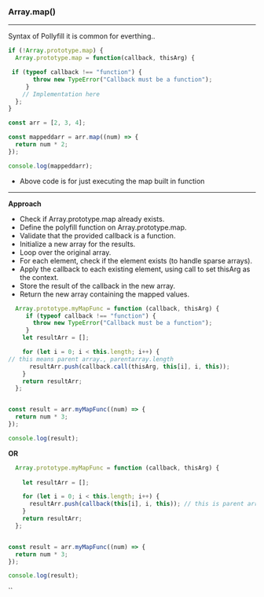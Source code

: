 ### Array.map()
___________________________


Syntax of Pollyfill it is common for everthing.. 

```js
if (!Array.prototype.map) { 
  Array.prototype.map = function(callback, thisArg) {

 if (typeof callback !== "function") {
       throw new TypeError("Callback must be a function");
     }
    // Implementation here
  };
}
```








```js
const arr = [2, 3, 4];

const mappeddarr = arr.map((num) => {
  return num * 2;
});

console.log(mappeddarr);
```

- Above code is for just executing the map built in function
--------------------------------------------------

**Approach**


- Check if Array.prototype.map already exists.
- Define the polyfill function on Array.prototype.map.
- Validate that the provided callback is a function.
- Initialize a new array for the results.
- Loop over the original array.
- For each element, check if the element exists (to handle sparse arrays).
- Apply the callback to each existing element, using call to set thisArg as the context.
- Store the result of the callback in the new array.
- Return the new array containing the mapped values.

```js
  Array.prototype.myMapFunc = function (callback, thisArg) {
     if (typeof callback !== "function") {
       throw new TypeError("Callback must be a function");
     }
    let resultArr = [];

    for (let i = 0; i < this.length; i++) {
// this means parent array., parentarray.length
      resultArr.push(callback.call(thisArg, this[i], i, this));
    }
    return resultArr;
  };


const result = arr.myMapFunc((num) => {
  return num * 3;
});

console.log(result);

```

**OR**





```js
  Array.prototype.myMapFunc = function (callback, thisArg) {
    
    let resultArr = [];

    for (let i = 0; i < this.length; i++) {
      resultArr.push(callback(this[i], i, this)); // this is parent array
    }
    return resultArr;
  };


const result = arr.myMapFunc((num) => {
  return num * 3;
});

console.log(result);
```


  ``






